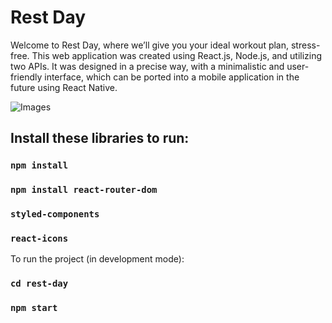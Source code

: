 # Rest Day
Welcome to Rest Day, where we’ll give you your ideal workout plan, stress-free. This web application was created using React.js, Node.js, and utilizing two APIs. It was designed in a precise way, with a minimalistic and user-friendly interface, which can be ported into a mobile application in the future using React Native.

![Images](https://media.giphy.com/media/7M6aCNT9OUAxt1ydUx/giphy.gif)


## Install these libraries to run:
### `npm install`
### `npm install react-router-dom`
### `styled-components`
### `react-icons`

To run the project (in development mode):
### `cd rest-day`
### `npm start`
